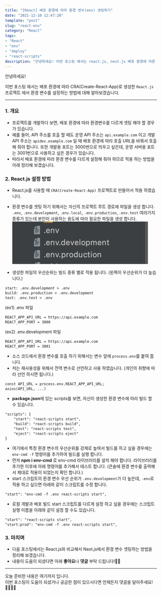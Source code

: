 ```yaml
---
title: "[React] 배포 환경에 따라 환경 변수(env) 셋팅하기"
date: "2021-12-10 12:47:20"
template: "post"
slug: "react-env"
category: "React"
tags:
- "React"
- "env"
- "deploy"
- "react-scripts"
description: "안녕하세요! 이번 포스팅 에서는 react.js, next.js 배포 환경에 따른 환경 변수 셋팅 방법에 대해 알아보겠습니다."
---
```


안녕하세요!

이번 포스팅 에서는 배포 환경에 따라 CRA(Create-React-App)로 생성한 `React.js` 프로젝트 에서 환경 변수를 설정하는 방법에 대해 알아보겠습니다.

-----

### 1. 개요
- 프로젝트를 개발하다 보면, 배포 환경에 따라 환경변수를 다르게 셋팅 해야 할 경우가 있습니다.
- 예를 들어, API 주소를 호출 할 때도 운영 API 주소는 `api.example.com` 이고 개발 API 주소는 `apidev.example.com` 일 때 배포 환경에 따라 호출 URL을 바꿔서 호출해 줘야 합니다. 또한 개발용 포트는 3000번으로 띄우고 싶은데, 운영 서버용 포트는 3001번으로 사용하고 싶은 경우가 있습니다.
- 따라서 배포 환경에 따라 환경 변수를 다르게 설정해 줘야 하므로 적용 하는 방법을 아래 정리해 보겠습니다.

### 2. React.js 설정 방법
- React.js를 사용할 때 `CRA(Create-React-App)` 프로젝트로 만들어서 적용 하였습니다.
- 환경 변수를 셋팅 하기 위해서는 자신의 프로젝트 루트 경로에 파일을 생성 합니다. `.env`, `.env.development`, `.env.local`, `.env.production`, `.env.test` 여러가지 종류가 있는데 본인이 사용하는 용도에 따라 필요한 파일을 생성 합니다.
![react_env](../../../static/assets/images/react/react-env.png)

- 생성한 파일의 우선순위는 빌드 종류 별로 적용 됩니다. (왼쪽이 우선순위가 더 높습니다.)

```
start: .env.development > .env 
build: .env.production > .env.development
test: .env.test > .env 
```

(ex1) .env 파일
```
REACT_APP_API_URL = https://api.example.com
REACT_APP_PORT = 3000
```

(ex2) .env.development 파일
```
REACT_APP_API_URL = https://api.example.com
REACT_APP_PORT = 3001
```

- 소스 코드에서 환경 변수를 호출 하기 위해서는 변수 앞에 `process.env`를 붙여 줍니다.
- 저는 재사용성을 위해서 전역 변수로 선언하고 사용 하였습니다. (개인의 취향에 따라 선언 하시면 됩니다.)

```
const API_URL = process.env.REACT_APP_API_URL;
axios(API_URL, ...)
```

- **package.json**에 있는 scripts를 보면, 자신이 생성한 환경 변수에 따라 빌드 할 수 있습니다.

```
"scripts": {
    "start": "react-scripts start",
    "build": "react-scripts build",
    "test": "react-scripts test",
    "eject": "react-scripts eject"
}
```

- 여기에서 특정 환경 변수의 우선순위를 강제로 높여서 빌드를 하고 싶을 경우에는 `env-cmd -f` 명령어를 추가하여 빌드를 실행 합니다.
- 먼저 **npm i env-cmd** 로 env-cmd 라이브러리를 설치 해야 합니다. 라이브러리를 추가한 이후에 아래 명령어를 추가해서 테스트 합니다. (콘솔에 환경 변수를 출력해서 제대로 적용이 되었는지 확인 합니다.)
- start 스크립트의 환경 변수 우선 순위가 `.env.development`가 더 높은데, `.env`로 적용 하고 싶으면 아래와 같이 스크립트를 수정 합니다. 

```
"start": "env-cmd -f .env react-scripts start",
```

- 로컬 개발과 배포 빌드 start 스크립트를 다르게 설정 하고 싶을 경우에는 스크립트 실행 이름을 아래와 같이 설정 할 수도 있습니다.

```
"start": "react-scripts start",
"start:prod": "env-cmd -f .env react-scripts start",
```

### 3. 마치며
- 다음 포스팅에서는 React.js와 비교해서 Next.js에서 환경 변수 셋팅하는 방법을 정리해 보겠습니다.
- 내용이 도움이 되셨다면 아래 **좋아요**나 **댓글** 부탁 드립니다!👍🏻

-----

오늘 준비한 내용은 여기까지 입니다.  
이번 포스팅이 도움이 되셨거나 궁금한 점이 있으시다면 언제든지 댓글을 달아주세요!🙋🏻‍♀️✨    

